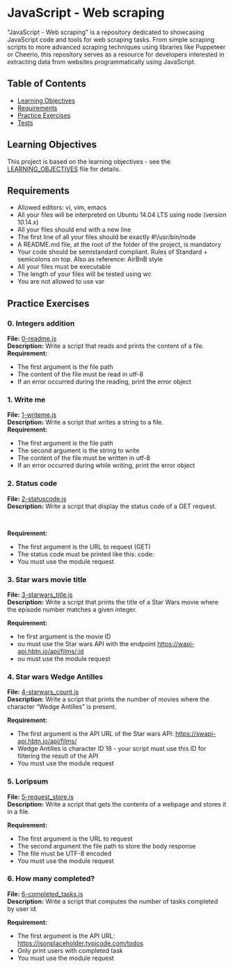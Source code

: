 # JavaScript - Web scraping

"JavaScript - Web scraping" is a repository dedicated to showcasing JavaScript code and tools for web scraping tasks. From simple scraping scripts to more advanced scraping techniques using libraries like Puppeteer or Cheerio, this repository serves as a resource for developers interested in extracting data from websites programmatically using JavaScript.

## Table of Contents

- [Learning Objectives](#learning-objectives)
- [Requirements](#requirements)
- [Practice Exercises](#practice-exercises)
- [Tests](#tests)

## Learning Objectives

This project is based on the learning objectives - see the [LEARNING_OBJECTIVES](https://github.com/Goaty-yagi/holbertonschool-javascript-coding/blob/main/javascript-web_scraping/LEARNING_OBJECTIVES.md) file for details.

## Requirements

- Allowed editors: vi, vim, emacs
- All your files will be interpreted on Ubuntu 14.04 LTS using node (version 10.14.x)
- All your files should end with a new line
- The first line of all your files should be exactly #!/usr/bin/node
- A README.md file, at the root of the folder of the project, is mandatory
- Your code should be semistandard compliant. Rules of Standard + semicolons on top. Also as reference: AirBnB style
- All your files must be executable
- The length of your files will be tested using wc
- You are not allowed to use var

## Practice Exercises

### 0. Integers addition

**File:** [0-readme.js](https://github.com/Goaty-yagi/holbertonschool-javascript-coding/blob/main/javascript-web_scraping/0-readme.js)<br>
**Description:** Write a script that reads and prints the content of a file.<br>
**Requirement:** <br>

- The first argument is the file path
- The content of the file must be read in utf-8
- If an error occurred during the reading, print the error object


### 1. Write me

**File:** [1-writeme.js](https://github.com/Goaty-yagi/holbertonschool-javascript-coding/blob/main/javascript-web_scraping/1-writeme.js)<br>
**Description:** Write a script that writes a string to a file.<br>
**Requirement:** <br>

- The first argument is the file path
- The second argument is the string to write
- The content of the file must be written in utf-8
- If an error occurred during while writing, print the error object

### 2. Status code

**File:** [2-statuscode.js](https://github.com/Goaty-yagi/holbertonschool-javascript-coding/blob/main/javascript-web_scraping/2-statuscode.js)<br>
**Description:** Write a script that display the status code of a GET request.

<br>

**Requirement:** <br>

- The first argument is the URL to request (GET)
- The status code must be printed like this: code: <status code>
- You must use the module request

### 3. Star wars movie title

**File:** [3-starwars_title.js](https://github.com/Goaty-yagi/holbertonschool-javascript-coding/blob/main/javascript-web_scraping/3-starwars_title.js)<br>
**Description:** Write a script that prints the title of a Star Wars movie where the episode number matches a given integer.
<br>

**Requirement:** <br>

- he first argument is the movie ID
- ou must use the Star wars API with the endpoint https://wapi-api.hbtn.io/api/films/:id
- ou must use the module request


### 4. Star wars Wedge Antilles

**File:** [4-starwars_count.js](https://github.com/Goaty-yagi/holbertonschool-javascript-coding/blob/main/javascript-web_scraping/4-starwars_count.js)<br>
**Description:** Write a script that prints the number of movies where the character “Wedge Antilles” is present.
<br>

**Requirement:** <br>

- The first argument is the API URL of the Star wars API: https://swapi-api.hbtn.io/api/films/
- Wedge Antilles is character ID 18 - your script must use this ID for filtering the result of the API
- You must use the module request


### 5. Loripsum

**File:** [5-request_store.js](https://github.com/Goaty-yagi/holbertonschool-javascript-coding/blob/main/javascript-web_scraping/5-request_store.js)<br>
**Description:** Write a script that gets the contents of a webpage and stores it in a file.
<br>

**Requirement:** <br>

- The first argument is the URL to request
- The second argument the file path to store the body response
- The file must be UTF-8 encoded
- You must use the module request


### 6. How many completed?

**File:** [6-completed_tasks.js](https://github.com/Goaty-yagi/holbertonschool-javascript-coding/blob/main/javascript-web_scraping/6-completed_tasks.js)<br>
**Description:** Write a script that computes the number of tasks completed by user id.
<br>

**Requirement:** <br>

- The first argument is the API URL: https://jsonplaceholder.typicode.com/todos
- Only print users with completed task
- You must use the module request
